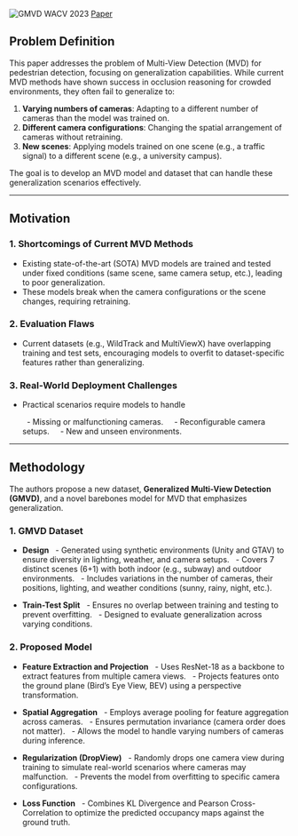 ![GMVD WACV 2023](https://img.shields.io/badge/WACV-2023-f1b800) [Paper](https://arxiv.org/abs/2109.12227)

## Problem Definition
This paper addresses the problem of Multi-View Detection (MVD) for pedestrian detection, focusing on generalization capabilities. While current MVD methods have shown success in occlusion reasoning for crowded environments, they often fail to generalize to:

1. **Varying numbers of cameras**: Adapting to a different number of cameras than the model was trained on.
2. **Different camera configurations**: Changing the spatial arrangement of cameras without retraining.
3. **New scenes**: Applying models trained on one scene (e.g., a traffic signal) to a different scene (e.g., a university campus).

The goal is to develop an MVD model and dataset that can handle these generalization scenarios effectively.

---
## Motivation
### 1. Shortcomings of Current MVD Methods
- Existing state-of-the-art (SOTA) MVD models are trained and tested under fixed conditions (same scene, same camera setup, etc.), leading to poor generalization.
- These models break when the camera configurations or the scene changes, requiring retraining.

### 2. Evaluation Flaws
- Current datasets (e.g., WildTrack and MultiViewX) have overlapping training and test sets, encouraging models to overfit to dataset-specific features rather than generalizing.

### 3. Real-World Deployment Challenges
- Practical scenarios require models to handle

	  - Missing or malfunctioning cameras.
	 
	  - Reconfigurable camera setups.
	 
	  - New and unseen environments.

---
## Methodology
The authors propose a new dataset, **Generalized Multi-View Detection (GMVD)**, and a novel barebones model for MVD that emphasizes generalization.
  
### 1. GMVD Dataset
- **Design**
	  - Generated using synthetic environments (Unity and GTAV) to ensure diversity in lighting, weather, and camera setups.
	  - Covers 7 distinct scenes (6+1) with both indoor (e.g., subway) and outdoor environments.
	  - Includes variations in the number of cameras, their positions, lighting, and weather conditions (sunny, rainy, night, etc.).

- **Train-Test Split**
	  - Ensures no overlap between training and testing to prevent overfitting.
	  - Designed to evaluate generalization across varying conditions.
  
### 2. Proposed Model
- **Feature Extraction and Projection**
	  - Uses ResNet-18 as a backbone to extract features from multiple camera views.
	  - Projects features onto the ground plane (Bird’s Eye View, BEV) using a perspective transformation.

- **Spatial Aggregation**
	  - Employs average pooling for feature aggregation across cameras.
	  - Ensures permutation invariance (camera order does not matter).
	  - Allows the model to handle varying numbers of cameras during inference.

- **Regularization (DropView)**
	  - Randomly drops one camera view during training to simulate real-world scenarios where cameras may malfunction.
	  - Prevents the model from overfitting to specific camera configurations.

- **Loss Function**
	  - Combines KL Divergence and Pearson Cross-Correlation to optimize the predicted occupancy maps against the ground truth.
